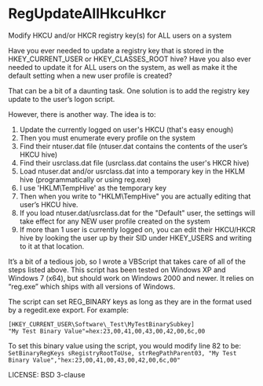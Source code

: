 RegUpdateAllHkcuHkcr
=================

Modify HKCU and/or HKCR registry key(s) for ALL users on a system

Have you ever needed to update a registry key that is stored in the HKEY_CURRENT_USER or HKEY_CLASSES_ROOT hive? Have you also ever needed to update it for ALL users on the system, as well as make it the default setting when a new user profile is created?

That can be a bit of a daunting task. One solution is to add the registry key update to the user’s logon script.

However, there is another way.  The idea is to:

1. Update the currently logged on user's HKCU (that's easy enough)
2. Then you must enumerate every profile on the system
3. Find their ntuser.dat file (ntuser.dat contains the contents of the user’s HKCU hive)
4. Find their usrclass.dat file (usrclass.dat contains the user's HKCR hive)
5. Load ntuser.dat and/or usrclass.dat into a temporary key in the HKLM hive (programmatically or using reg.exe)
6. I use 'HKLM\TempHive' as the temporary key
7. Then when you write to "HKLM\TempHive" you are actually editing that user’s HKCU hive.
8. If you load ntuser.dat/usrclass.dat for the "Default" user, the settings will take effect for any NEW user profile created on the system
9. If more than 1 user is currently logged on, you can edit their HKCU/HKCR hive by looking the user up by their SID under HKEY_USERS and writing to it at that location.

It’s a bit of a tedious job, so I wrote a VBScript that takes care of all of the steps listed above. This script has been tested on Windows XP and Windows 7 (x64), but should work on Windows 2000 and newer. It relies on “reg.exe” which ships with all versions of Windows.

The script can  set REG_BINARY keys as long as they are in the format used by a regedit.exe export. For example:
```
[HKEY_CURRENT_USER\Software\_Test\MyTestBinarySubkey]
"My Test Binary Value"=hex:23,00,41,00,43,00,42,00,6c,00
```

To set this binary value using the script, you would modify line 82 to be:
`SetBinaryRegKeys sRegistryRootToUse, strRegPathParent03, "My Test Binary Value","hex:23,00,41,00,43,00,42,00,6c,00"`
   

LICENSE: BSD 3-clause

